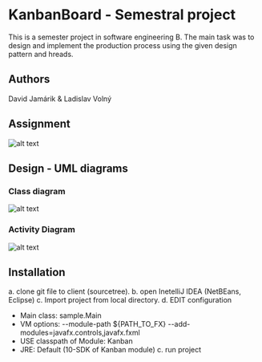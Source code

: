 # KanbanBoard - Semestral project

This is a semester project in software engineering B. The main task was to design and implement the production process using the given design pattern and hreads.

## Authors

David Jamárik & Ladislav Volný

## Assignment

![alt text](https://user-images.githubusercontent.com/55660903/76703911-a6c1b000-66d5-11ea-8d04-6fe158419b54.png)

## Design - UML diagrams

### Class diagram

![alt text](https://user-images.githubusercontent.com/55660903/76705508-c7433780-66e0-11ea-9176-00fc59d0d0dc.png)

### Activity Diagram

![alt text](https://user-images.githubusercontent.com/55660903/76705571-636d3e80-66e1-11ea-89aa-360f6bf39d25.jpg)

## Installation
a. clone git file to client (sourcetree).
b. open InetelliJ IDEA (NetBEans, Eclipse)
c. Import project from local directory.
d. EDIT configuration
  - Main class: sample.Main
  - VM options: --module-path ${PATH_TO_FX} --add-modules=javafx.controls,javafx.fxml
  - USE classpath of Module: Kanban
  - JRE: Default (10-SDK of Kanban module)
c. run project

